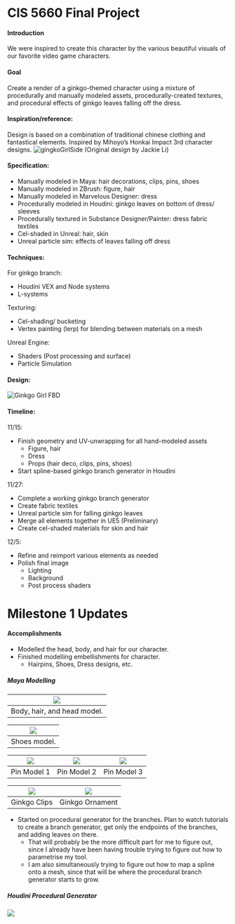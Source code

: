 # CIS 5660 Final Project

#### Introduction
We were inspired to create this character by the various beautiful visuals of our favorite video game characters. 

#### Goal
Create a render of a ginkgo-themed character using a mixture of procedurally and manually modeled assets, procedurally-created textures, and procedural effects of ginkgo leaves falling off the dress. 

#### Inspiration/reference:
Design is based on a combination of traditional chinese clothing and fantastical elements. Inspired by Mihoyo’s Honkai Impact 3rd character designs.
![gingkoGirlSide](https://github.com/RachelDLin/final-project/assets/43388455/7dae587b-3013-4745-876f-b788fc2a0e5a)
(Original design by Jackie Li)

#### Specification:
- Manually modeled in Maya: hair decorations, clips, pins, shoes
- Manually modeled in ZBrush: figure, hair
- Manually modeled in Marvelous Designer: dress
- Procedurally modeled in Houdini: ginkgo leaves on bottom of dress/ sleeves
- Procedurally textured in Substance Designer/Painter: dress fabric textiles
- Cel-shaded in Unreal: hair, skin
- Unreal particle sim: effects of leaves falling off dress

#### Techniques:
For ginkgo branch: 
- Houdini VEX and Node systems
- L-systems

Texturing: 
- Cel-shading/ bucketing
- Vertex painting (lerp) for blending between materials on a mesh

Unreal Engine:
- Shaders (Post processing and surface)
- Particle Simulation

#### Design:
![Ginkgo Girl FBD](https://github.com/RachelDLin/final-project/assets/43388455/60302a12-ee4e-4e20-bca9-d269eab3cab5)

#### Timeline:
11/15: 
- Finish geometry and UV-unwrapping for all hand-modeled assets
  - Figure, hair
  - Dress
  - Props (hair deco, clips, pins, shoes)
- Start spline-based ginkgo branch generator in Houdini

11/27: 
- Complete a working ginkgo branch generator
- Create fabric textiles
- Unreal particle sim for falling ginkgo leaves
- Merge all elements together in UE5 (Preliminary)
- Create cel-shaded materials for skin and hair

12/5: 
- Refine and reimport various elements as needed
- Polish final image
  - Lighting
  - Background
  - Post process shaders

# Milestone 1 Updates

#### Accomplishments
- Modelled the head, body, and hair for our character.
- Finished modelling embellishments for character.
  - Hairpins, Shoes, Dress designs, etc.

 ##### Maya Modelling
 
| ![](Pictures/bodyHeadHairModelRAW.png) |
|:--:|
|Body, hair, and head model.|

| ![](Pictures/shoesRAW.png) |
|:--:|
|Shoes model.|

| ![](Pictures/ginkgoHairPin2RAW.png) | ![](Pictures/ginkgoHairPinRAW.png) | ![](Pictures/extraGinkgoAssetsRAW.png) |
|:--:|:--:|:--:|
|Pin Model 1|Pin Model 2|Pin Model 3|

| ![](Pictures/ginkgoClipsRAW.png) | ![](Pictures/ginkgoOrnamentRAW.png) |
|:--:|:--:|
|Ginkgo Clips|Ginkgo Ornament|

- Started on procedural generator for the branches. Plan to watch tutorials to create a branch generator, get only the endpoints of the branches, and adding leaves on there.
  - That will probably be the more difficult part for me to figure out, since I already have been having trouble trying to figure out how to parametrise my tool.
  - I am also simultaneously trying to figure out how to map a spline onto a mesh, since that will be where the procedural branch generator starts to grow.

##### Houdini Procedural Generator
![](Pictures/milestone1WIPHoudiniNode.png)
